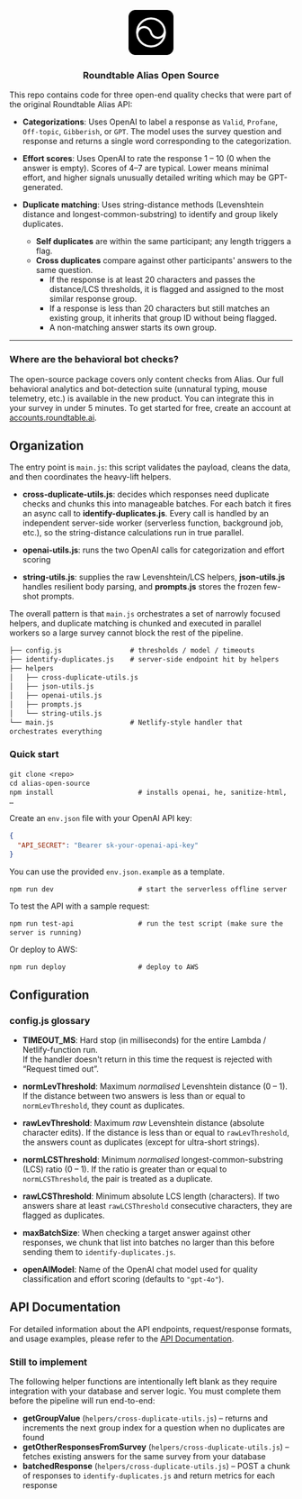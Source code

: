 <p align="center">
<img src="assets/logo-black.png" alt="Roundtable Logo" width = '80'>
</p>

<h3 align="center">Roundtable Alias Open Source</h3>

This repo contains code for three open-end quality checks that were part of the original Roundtable Alias API:

* **Categorizations**: Uses OpenAI to label a response as `Valid`, `Profane`, `Off-topic`, `Gibberish`, or `GPT`. The model uses the survey question and response and returns a single word corresponding to the categorization.

* **Effort scores**: Uses OpenAI to rate the response 1 – 10 (0 when the answer is empty). Scores of 4–7 are typical. Lower means minimal effort, and higher signals unusually detailed writing which may be GPT-generated.

* **Duplicate matching**: Uses string-distance methods (Levenshtein distance and longest-common-substring) to identify and group likely duplicates.

  * **Self duplicates** are within the same participant; any length triggers a flag.  
  * **Cross duplicates** compare against other participants' answers to the same question.  
    * If the response is at least 20 characters and passes the distance/LCS thresholds, it is flagged and assigned to the most similar response group.  
    * If a response is less than 20 characters but still matches an existing group, it inherits that group ID without being flagged.  
    * A non-matching answer starts its own group.

---

### Where are the behavioral bot checks?

The open-source package covers only content checks from Alias. Our full behavioral analytics and bot-detection suite (unnatural typing, mouse telemetry, etc.) is available in the new product. You can integrate this in your survey in under 5 minutes. To get started for free, create an account at [accounts.roundtable.ai](https://accounts.roundtable.ai).

## Organization

The entry point is `main.js`: this script validates the payload, cleans the data, and then coordinates the heavy-lift helpers.

* **cross-duplicate-utils.js**: decides which responses need duplicate checks and chunks this into manageable batches. For each batch it fires an async call to **identify-duplicates.js**. Every call is handled by an independent server-side worker (serverless function, background job, etc.), so the string-distance calculations run in true parallel.

* **openai-utils.js**: runs the two OpenAI calls for categorization and effort scoring

* **string-utils.js**: supplies the raw Levenshtein/LCS helpers, **json-utils.js** handles resilient body parsing, and **prompts.js** stores the frozen few-shot prompts.

The overall pattern is that `main.js` orchestrates a set of narrowly focused helpers, and duplicate matching is chunked and executed in parallel workers so a large survey cannot block the rest of the pipeline.

```
├── config.js                 # thresholds / model / timeouts
├── identify-duplicates.js    # server-side endpoint hit by helpers
├── helpers
│   ├── cross-duplicate-utils.js
│   ├── json-utils.js
│   ├── openai-utils.js
│   ├── prompts.js
│   └── string-utils.js
└── main.js                   # Netlify-style handler that orchestrates everything
```

### Quick start

```
git clone <repo>
cd alias-open-source
npm install                     # installs openai, he, sanitize-html, …
```

Create an `env.json` file with your OpenAI API key:

```json
{
  "API_SECRET": "Bearer sk-your-openai-api-key"
}
```

You can use the provided `env.json.example` as a template.

```
npm run dev                     # start the serverless offline server
```

To test the API with a sample request:

```
npm run test-api                # run the test script (make sure the server is running)
```

Or deploy to AWS:

```
npm run deploy                  # deploy to AWS
```

## Configuration

### config.js glossary

* **TIMEOUT_MS**: Hard stop (in milliseconds) for the entire Lambda / Netlify-function run.  
  If the handler doesn't return in this time the request is rejected with “Request timed out”.

* **normLevThreshold**: Maximum *normalised* Levenshtein distance (0 – 1). If the distance between two answers is less than or equal to `normLevThreshold`, they count as duplicates.

* **rawLevThreshold**: Maximum *raw* Levenshtein distance (absolute character edits). If the distance is less than or equal to `rawLevThreshold`, the answers count as duplicates (except for ultra-short strings).

* **normLCSThreshold**: Minimum *normalised* longest-common-substring (LCS) ratio (0 – 1). If the ratio is greater than or equal to `normLCSThreshold`, the pair is treated as a duplicate.

* **rawLCSThreshold**: Minimum absolute LCS length (characters). If two answers share at least `rawLCSThreshold` consecutive characters, they are flagged as duplicates.

* **maxBatchSize**: When checking a target answer against other responses, we chunk that list into batches no larger than this before sending them to `identify-duplicates.js`.  

* **openAIModel**: Name of the OpenAI chat model used for quality classification and effort scoring (defaults to `"gpt-4o"`).

## API Documentation

For detailed information about the API endpoints, request/response formats, and usage examples, please refer to the [API Documentation](API.md).

### Still to implement

The following helper functions are intentionally left blank as they require integration with your database and server logic. You must complete them before the pipeline will run end-to-end:

* **getGroupValue** (`helpers/cross-duplicate-utils.js`) – returns and increments the next group index for a question when no duplicates are found
* **getOtherResponsesFromSurvey** (`helpers/cross-duplicate-utils.js`) – fetches existing answers for the same survey from your database
* **batchedResponse** (`helpers/cross-duplicate-utils.js`) – POST a chunk of responses to `identify-duplicates.js` and return metrics for each response
